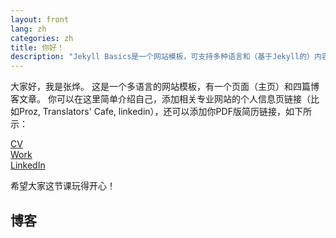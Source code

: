 ```yaml
---
layout: front
lang: zh
categories: zh
title: 你好！
description: "Jekyll Basics是一个网站模板，可支持多种语言和（基于Jekyll的）内容管理系统。"
---
```


大家好，我是张烨。 这是一个多语言的网站模板，有一个页面（主页）和四篇博客文章。 你可以在这里简单介绍自己，添加相关专业网站的个人信息页链接（比如Proz, Translators' Cafe, linkedin），还可以添加你PDF版简历链接，如下所示：

[CV](https://khofstadter.info/assets/doc/K-Hofstader-CV-general-2019.pdf)   
[Work](https://www.anglia.ac.uk/people/krisztian-hofstadter)   
[LinkedIn](https://www.linkedin.com/in/ye-zhang-191015177/?locale=zh_CN)

希望大家这节课玩得开心！

## 博客
